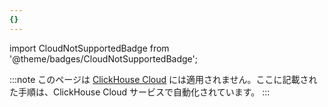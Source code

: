 ```yaml
---
{}
---
```


import CloudNotSupportedBadge from '@theme/badges/CloudNotSupportedBadge';

<CloudNotSupportedBadge/>

:::note
このページは [ClickHouse Cloud](https://clickhouse.com/cloud) には適用されません。ここに記載された手順は、ClickHouse Cloud サービスで自動化されています。
:::
